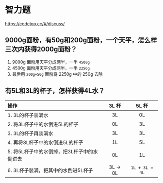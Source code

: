# 智力题

https://codetop.cc/#/discuss/

## 9000g面粉，有50g和200g面粉，一个天平，怎么样三次内获得2000g面粉？

1. 9000g 面粉用天平分成两半，一半 `4500g`
2. 4500g 面粉用天平分成两半，一半 `2250g`
3. 最后用 `200g+50g` 面粉将 2250g 中的 250g 去除



## 有5L和3L的杯子，怎样获得4L水？

| 操作                                        |  3L 杯   |     5L 杯      |
| :------------------------------------------ | :------: | :------------: |
| 1. 3L的杯子装满水                           |    3L    |       0L       |
| 2. 将3L杯子中的水倒进5L的杯子               |    0L    |       3L       |
| 3. 3L的杯子再装满水                         |    3L    |       3L       |
| 4. 再将3L杯子中的水倒进5L的杯子             |    1L    |       5L       |
| 5. 将5L杯子中的水倒掉，把3L杯子中的水倒进去 |    0L    |       1L       |
| 6. 3L杯子装满，把其中的水倒进5L杯子         | 3L -> 0L | `1L + 3L = 4L` |

